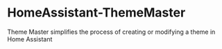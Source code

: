 # HomeAssistant-ThemeMaster
Theme Master simplifies the process of creating or modifying a theme in Home Assistant
